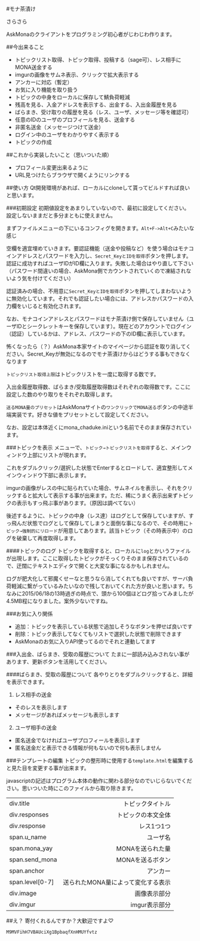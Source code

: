 #モナ茶漬け

さらさら


AskMonaのクライアントをプログラミング初心者がじわじわ作ります。




##今出来ること
- トピックリスト取得、トピック取得、投稿する（sage可）、レス相手にMONA送金する
- imgurの画像をサムネ表示、クリックで拡大表示する
- アンカーに対応（暫定）
- お気に入り機能を取り扱う
- トピックの中身をローカルに保存して鯖負荷軽減
- 残高を見る、入金アドレスを表示する、出金する、入出金履歴を見る
- ばらまき、受け取りの履歴を見る（レス、ユーザ、メッセージ等を確認可）
- 任意のIDのユーザのプロフィールを見る、送金する
- 非匿名送金（メッセージつけて送金）
- ログイン中のユーザをわかりやすく表示する
- トピックの作成

##これから実装したいこと（思いついた順）
- プロフィール変更出来るように
- URL見つけたらブラウザで開くようにリンクする

##使い方
Qt開発環境があれば、ローカルにcloneして貰ってビルドすれば良いと思います。

###初期設定
初期値設定をあまりしていないので、最初に設定してください。設定しないままだと多分まともに使えません。

まずファイルメニューの下にいるコンフィグを開きます。`Alt+F->Alt+C`みたいな感じ

空欄を適宜埋めていきます。要認証機能（送金や投稿など）を使う場合はモナコインアドレスとパスワードを入力し、`Secret_KeyとIDを取得`ボタンを押します。認証に成功すればユーザIDがID欄に入ります。失敗した場合はやり直して下さい（パスワード間違いの場合、AskMona側でカウントされていくので凍結されないよう気を付けてください）

認証済みの場合、不用意に`Secret_KeyとIDを取得`ボタンを押してしまわないように無効化しています。それでも認証したい場合には、アドレスかパスワードの入力欄をいじると有効化されます。

なお、モナコインアドレスとパスワードはモナ茶漬け側で保存していません（ユーザIDとシークレットキーを保存しています）。現在どのアカウントでログイン（認証）しているかは、アドレス、パスワードの下のID欄に表示しています。

怖くなったら（？）AskMona本家サイトのマイページから認証を取り消してください。Secret_Keyが無効になるのでモナ茶漬けからはどうする事もできなくなります

`トピックリスト取得上限`はトピックリストを一度に取得する数です。

入出金履歴取得数、ばらまき/受取履歴取得数はそれぞれの取得数です。ここに設定した数のやり取りをそれぞれ取得します。

`送るMONA量のプリセット`はAskMonaサイトの`ワンクリックでMONA送る`ボタンの中途半端実装です。好きな値をプリセットとして設定してください。

なお、設定は本体近くにmona_chaduke.iniという名前でそのまま保存されています。

###トピックを表示
メニューで、`トピック→トピックリストを取得`すると、メインウィンドウ上部にリストが現れます。

これをダブルクリック/選択した状態でEnterするとロードして、適宜整形してメインウィンドウ下部に表示します。

imgurの画像がレスの中に貼られていた場合、サムネイルを表示し、それをクリックすると拡大して表示する事が出来ます。ただ、稀にうまく表示出来ずトピックの表示もすっ飛ぶ事があります。（原因は調べてない）

後述するように、トピックの中身（レス達）はログとして保存していますが、すっ飛んだ状態でログとして保存してしまうと面倒な事になるので、その時用に`トピック→強制的にリロード`が用意してあります。該当トピック（その時表示中）のログを破棄して再度取得します。

####トピックのログ
トピックを取得すると、ローカルに`log`とかいうファイルが出現します。ここに取得したトピックがそっくりそのまま保存されているので、迂闊にテキストエディタで開くと大変な事になるかもしれません。

ログが肥大化して邪魔くせーなと思うなら消してくれても良いですが、サーバ負荷軽減に繋がっているみたいなので残しておいてくれた方が良いと思います。ちなみに2015/06/18の13時過ぎの時点で、頭から100個ほどログ拾ってみましたが4.5MB程になりました。案外少ないですね。

###お気に入り関係
- 追加：トピックを表示している状態で追加しそうなボタンを押せば良いです
- 削除：トピック表示してなくてもリストで選択した状態で削除できます
- AskMonaのお気に入りAPI使ってるのでそれと連動してます

###入出金、ばらまき、受取の履歴について
たまに一部読み込みされない事があります、更新ボタンを活用してください。

####ばらまき、受取の履歴について
各やりとりをダブルクリックすると、詳細を表示できます。

1. レス相手の送金
  - そのレスを表示します
  - メッセージがあればメッセージも表示します
2. ユーザ相手の送金
  - 匿名送金でなければユーザプロフィールを表示します
  - 匿名送金だと表示できる情報が何もないので何も表示しません

###テンプレートの編集
トピックの整形時に使用する`template.html`を編集すると見た目を変更する事が出来ます。

javascriptの記述はプログラム本体の動作に関わる部分なのでいじらないでください。思いついた時にこのファイルから取り除きます。

|||
|---|---:|
|div.title|トピックタイトル|
|div.responses|トピックの本文全体|
|div.response|レス1つ1つ|
|span.u_name|ユーザ名|
|span.mona_yay|MONAを送られた量|
|span.send_mona|MONAを送るボタン|
|span.anchor|アンカー|
|span.level[0-7]|送られたMONA量によって変化する表示|
|div.image|画像表示部分|
|div.imgur|imgur表示部分|

##え？
寄付くれるんですか？大歓迎ですよ♡

```
M9MVFihH7VBAUciXg1BpbaqfXnHMUYfvtz
```
